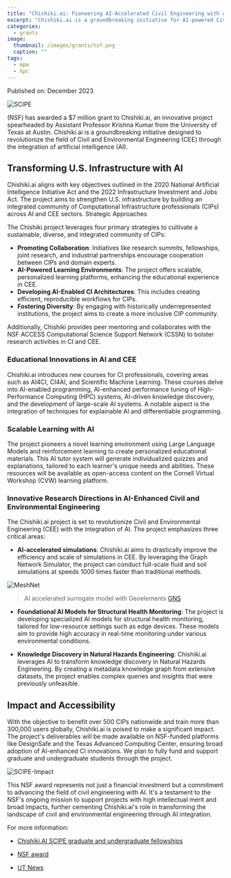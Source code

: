 ```yaml
---
title: "Chishiki.ai: Pioneering AI-Accelerated Civil Engineering with a $7M NSF Award"
excerpt: "Chishiki.ai is a groundbreaking initiative for AI-powered Civil Engineering."
categories:
  - grants
image: 
  thumbnail: /images/grants/nsf.png
  caption: ""
tags: 
  - mpm
  - hpc
---
```


Published on: December 2023

![SCIPE]({{site.url}}/images/grants/2023/scipe.png)

(NSF) has awarded a $7 million grant to Chishiki.ai, an innovative project spearheaded by Assistant Professor Krishna Kumar from the University of Texas at Austin. Chishiki.ai is a groundbreaking initiative designed to revolutionize the field of Civil and Environmental Engineering (CEE) through the integration of artificial intelligence (AI). 

## Transforming U.S. Infrastructure with AI

Chishiki.ai aligns with key objectives outlined in the 2020 National Artificial Intelligence Initiative Act and the 2022 Infrastructure Investment and Jobs Act. The project aims to strengthen U.S. infrastructure by building an integrated community of Computational Infrastructure professionals (CIPs) across AI and CEE sectors.
Strategic Approaches

The Chishiki project leverages four primary strategies to cultivate a sustainable, diverse, and integrated community of CIPs:

  * **Promoting Collaboration**: Initiatives like research summits, fellowships, joint research, and industrial partnerships encourage cooperation between CIPs and domain experts.
  * **AI-Powered Learning Environments**: The project offers scalable, personalized learning platforms, enhancing the educational experience in CEE.
  * **Developing AI-Enabled CI Architectures**: This includes creating efficient, reproducible workflows for CIPs.
  * **Fostering Diversity**: By engaging with historically underrepresented institutions, the project aims to create a more inclusive CIP community.

Additionally, Chishiki provides peer mentoring and collaborates with the NSF ACCESS Computational Science Support Network (CSSN) to bolster research activities in CI and CEE.

### Educational Innovations in AI and CEE

Chishiki.ai introduces new courses for CI professionals, covering areas such as AI4CI, CI4AI, and Scientific Machine Learning. These courses delve into AI-enabled programming, AI-enhanced performance tuning of High-Performance Computing (HPC) systems, AI-driven knowledge discovery, and the development of large-scale AI systems. A notable aspect is the integration of techniques for explainable AI and differentiable programming.

### Scalable Learning with AI

The project pioneers a novel learning environment using Large Language Models and reinforcement learning to create personalized educational materials. This AI tutor system will generate individualized quizzes and explanations, tailored to each learner's unique needs and abilities. These resources will be available as open-access content on the Cornell Virtual Workshop (CVW) learning platform.

### Innovative Research Directions in AI-Enhanced Civil and Environmental Engineering

The Chishiki.ai project is set to revolutionize Civil and Environmental Engineering (CEE) with the integration of AI. The project emphasizes three critical areas:

* **AI-accelerated simulations**: Chishiki.ai aims to drastically improve the efficiency and scale of simulations in CEE. By leveraging the Graph Network Simulator, the project can conduct full-scale fluid and soil simulations at speeds 1000 times faster than traditional methods. 

![MeshNet](https://github.com/geoelements/gns/blob/main/docs/img/meshnet.gif?raw=true)
> AI accelerated surrogate model with Geoelements [GNS](https://github.com/geoelements/gns)

* **Foundational AI Models for Structural Health Monitoring**: The project is developing specialized AI models for structural health monitoring, tailored for low-resource settings such as edge devices. These models aim to provide high accuracy in real-time monitoring under various environmental conditions.

* **Knowledge Discovery in Natural Hazards Engineering**: Chishiki.ai leverages AI to transform knowledge discovery in Natural Hazards Engineering. By creating a metadata knowledge graph from extensive datasets, the project enables complex queries and insights that were previously unfeasible.

## Impact and Accessibility

With the objective to benefit over 500 CIPs nationwide and train more than 300,000 users globally, Chishiki.ai is poised to make a significant impact. The project's deliverables will be made available on NSF-funded platforms like DesignSafe and the Texas Advanced Computing Center, ensuring broad adoption of AI-enhanced CI innovations. We plan to fully fund and support graduate and undergraduate students through the project. 

![SCIPE-Impact]({{site.url}}/images/grants/2023/students.png)


This NSF award represents not just a financial investment but a commitment to advancing the field of civil engineering with AI. It's a testament to the NSF's ongoing mission to support projects with high intellectual merit and broad impacts, further cementing Chishiki.ai's role in transforming the landscape of civil and environmental engineering through AI integration.

For more information:

* [Chishiki.AI SCIPE graduate and undergraduate fellowships](https://tacc.utexas.edu/education/undergraduates-graduates/scipe/)

* [NSF award](https://www.nsf.gov/awardsearch/showAward?AWD_ID=2321040&HistoricalAwards=false)

* [UT News](https://cockrell.utexas.edu/news/archive/9772-new-community-brings-together-experts-in-ai-civil-engineering-cyberinfrastructure)